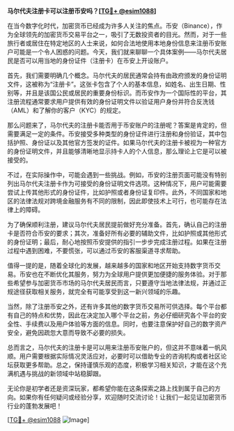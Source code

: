 **马尔代夫注册卡可以注册币安吗？[[TG💪+ @esim1088](https://t.me/s/esim1088)]**

在当今数字化时代，加密货币已经成为许多人关注的焦点。币安（Binance），作为全球领先的加密货币交易平台之一，吸引了无数投资者的目光。然而，对于一些旅行者或居住在特定地区的人士来说，如何合法地使用本地身份信息来注册币安账户可能是一个令人困惑的问题。今天，我们就来聊聊一个具体案例——马尔代夫居民是否可以用当地的身份证件（注册卡）在币安上开设账户。

首先，我们需要明确几个概念。马尔代夫的居民通常会持有由政府颁发的身份证明文件，这被称为“注册卡”。这张卡包含了个人的基本信息，如姓名、出生日期、性别等，并且是该国公民或居民的重要身份标识。而币安作为一个国际性的平台，其注册流程通常要求用户提供有效的身份证明文件以验证用户身份并符合反洗钱（AML）和了解你的客户（KYC）的规定。

那么问题来了，马尔代夫的注册卡能否用于币安账户的注册呢？答案是肯定的，但需要满足一定的条件。币安接受多种类型的身份证件进行注册和身份验证，其中包括护照、身份证以及其他官方签发的证件。如果马尔代夫的注册卡被视为一种官方的身份证明文件，并且能够清晰地显示持卡人的个人信息，那么理论上它是可以被接受的。

不过，在实际操作中，可能会遇到一些挑战。例如，币安的注册页面可能没有特别列出马尔代夫注册卡作为可接受的身份证明文件选项。这种情况下，用户可能需要尝试上传其他形式的身份证件，比如护照或者身份证复印件。此外，不同国家和地区的法律法规对跨境金融服务有不同的限制，因此即使技术上可行，也可能存在法律上的障碍。

为了确保顺利注册，建议马尔代夫居民提前做好充分准备。首先，确认自己的注册卡是否符合币安的要求；其次，准备好所有必要的辅助文件，比如护照或其他形式的身份证明；最后，耐心地按照币安提供的指引一步步完成注册过程。如果在注册过程中遇到困难，不要慌张，可以通过币安的客服渠道寻求帮助。

值得一提的是，随着全球化的发展，越来越多的国家和地区开始支持数字货币交易。币安也在不断优化其服务，努力为全球用户提供更加便捷的服务体验。对于那些希望参与加密货币市场的马尔代夫居民而言，只要遵守当地法律法规，并通过正规途径获取相关服务，就完全有可能享受到这一新兴领域的乐趣。

当然，除了注册币安之外，还有许多其他的数字货币交易所可供选择。每个平台都有自己的特点和优势，因此在决定加入哪个平台之前，务必仔细研究各个平台的安全性、手续费以及用户体验等方面的信息。同时，也要注意保护好自己的数字资产安全，避免因疏忽大意而导致不必要的损失。

总而言之，马尔代夫的注册卡是可以用来注册币安账户的，但这并不意味着一帆风顺。用户需要根据实际情况灵活应对，必要时可以借助专业的咨询机构或者社区论坛获取更多帮助。总之，保持谨慎乐观的态度，积极学习相关知识，才能在这个充满机遇与挑战的新领域中站稳脚跟。

无论你是初学者还是资深玩家，都希望你能在这条探索之路上找到属于自己的方向。如果你有任何疑问或经验分享，欢迎随时交流讨论！让我们一起见证加密货币行业的蓬勃发展吧！

[[TG💪+ @esim1088](https://t.me/s/esim1088) ![Image](https://i.postimg.cc/4NQfJmqS/Snipaste-2025-05-13-00-14-12.png)]
